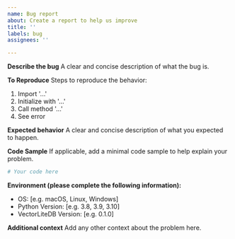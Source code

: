 ```yaml
---
name: Bug report
about: Create a report to help us improve
title: ''
labels: bug
assignees: ''

---
```


**Describe the bug**
A clear and concise description of what the bug is.

**To Reproduce**
Steps to reproduce the behavior:
1. Import '...'
2. Initialize with '...'
3. Call method '...'
4. See error

**Expected behavior**
A clear and concise description of what you expected to happen.

**Code Sample**
If applicable, add a minimal code sample to help explain your problem.

```python
# Your code here
```

**Environment (please complete the following information):**
 - OS: [e.g. macOS, Linux, Windows]
 - Python Version: [e.g. 3.8, 3.9, 3.10]
 - VectorLiteDB Version: [e.g. 0.1.0]

**Additional context**
Add any other context about the problem here.